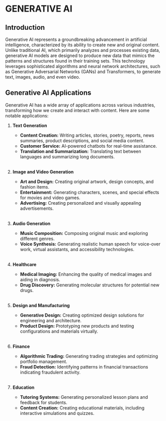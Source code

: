 # GENERATIVE AI

## Introduction

Generative AI represents a groundbreaking advancement in artificial intelligence, characterized by its ability to create new and original content. Unlike traditional AI, which primarily analyzes and processes existing data, generative AI models are designed to produce new data that mimics the patterns and structures found in their training sets. This technology leverages sophisticated algorithms and neural network architectures, such as Generative Adversarial Networks (GANs) and Transformers, to generate text, images, audio, and even video.

## Generative AI Applications

Generative AI has a wide array of applications across various industries, transforming how we create and interact with content. Here are some notable applications:

1. **Text Generation**<br>

    * **Content Creation:** Writing articles, stories, poetry, reports, news summaries, product descriptions, and social media content.<br>
    * **Customer Service:** AI-powered chatbots for real-time assistance.<br>
    * **Translation and Summarization:** Translating text between languages and summarizing long documents.<br>
    <br>

2. **Image and Video Generation**<br>

    * **Art and Design:** Creating original artwork, design concepts, and fashion items.<br>
    * **Entertainment:** Generating characters, scenes, and special effects for movies and video games.<br>
    * **Advertising:** Creating personalized and visually appealing advertisements.<br>
    <br>

3. **Audio Generation**

    * **Music Composition:** Composing original music and exploring different genres.<br>
    * **Voice Synthesis:** Generating realistic human speech for   voice-over work, virtual assistants, and accessibility technologies.<br>
    <br>

4. **Healthcare**

    * **Medical Imaging:** Enhancing the quality of medical images and aiding in diagnosis.<br>
    * **Drug Discovery:** Generating molecular structures for potential new drugs.<br>
    <br>

5. **Design and Manufacturing**

    * **Generative Design:** Creating optimized design solutions for engineering and architecture.<br>
    * **Product Design:** Prototyping new products and testing configurations and materials virtually.<br>
    <br>

6. **Finance**

    * **Algorithmic Trading:** Generating trading strategies and optimizing portfolio management.<br>
    * **Fraud Detection:** Identifying patterns in financial transactions indicating fraudulent activity.<br>
    <br>

7. **Education**

    * **Tutoring Systems:** Generating personalized lesson plans and feedback for students.<br>
    * **Content Creation:** Creating educational materials, including interactive simulations and quizzes.<br>

   